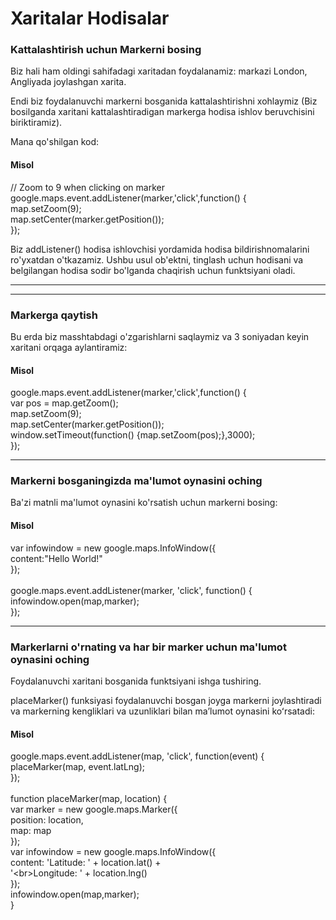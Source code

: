 # Xaritalar Hodisalar

### Kattalashtirish uchun Markerni bosing

Biz hali ham oldingi sahifadagi xaritadan foydalanamiz: markazi London, Angliyada joylashgan xarita.

Endi biz foydalanuvchi markerni bosganida kattalashtirishni xohlaymiz (Biz bosilganda xaritani kattalashtiradigan markerga hodisa ishlov beruvchisini biriktiramiz).

Mana qo'shilgan kod:

#### Misol

// Zoom to 9 when clicking on marker\
google.maps.event.addListener(marker,'click',function() {\
&#x20; map.setZoom(9);\
&#x20; map.setCenter(marker.getPosition());\
});

Biz addListener() hodisa ishlovchisi yordamida hodisa bildirishnomalarini ro'yxatdan o'tkazamiz. Ushbu usul ob'ektni, tinglash uchun hodisani va belgilangan hodisa sodir bo'lganda chaqirish uchun funktsiyani oladi.

***

***

### Markerga qaytish

Bu erda biz masshtabdagi o'zgarishlarni saqlaymiz va 3 soniyadan keyin xaritani orqaga aylantiramiz:

#### Misol

google.maps.event.addListener(marker,'click',function() {\
&#x20; var pos = map.getZoom();\
&#x20; map.setZoom(9);\
&#x20; map.setCenter(marker.getPosition());\
&#x20; window.setTimeout(function() {map.setZoom(pos);},3000);\
});

***

### Markerni bosganingizda ma'lumot oynasini oching

Ba'zi matnli ma'lumot oynasini ko'rsatish uchun markerni bosing:

#### Misol

var infowindow = new google.maps.InfoWindow({\
&#x20; content:"Hello World!"\
});\
\
google.maps.event.addListener(marker, 'click', function() {\
&#x20; infowindow.open(map,marker);\
});

***

### Markerlarni o'rnating va har bir marker uchun ma'lumot oynasini oching

Foydalanuvchi xaritani bosganida funktsiyani ishga tushiring.

placeMarker() funksiyasi foydalanuvchi bosgan joyga markerni joylashtiradi va markerning kengliklari va uzunliklari bilan maʼlumot oynasini koʻrsatadi:

#### Misol

google.maps.event.addListener(map, 'click', function(event) {\
&#x20; placeMarker(map, event.latLng);\
});\
\
function placeMarker(map, location) {\
&#x20; var marker = new google.maps.Marker({\
&#x20;   position: location,\
&#x20;   map: map\
&#x20; });\
&#x20; var infowindow = new google.maps.InfoWindow({\
&#x20;   content: 'Latitude: ' + location.lat() +\
&#x20;   '\<br>Longitude: ' + location.lng()\
&#x20; });\
&#x20; infowindow.open(map,marker);\
}
